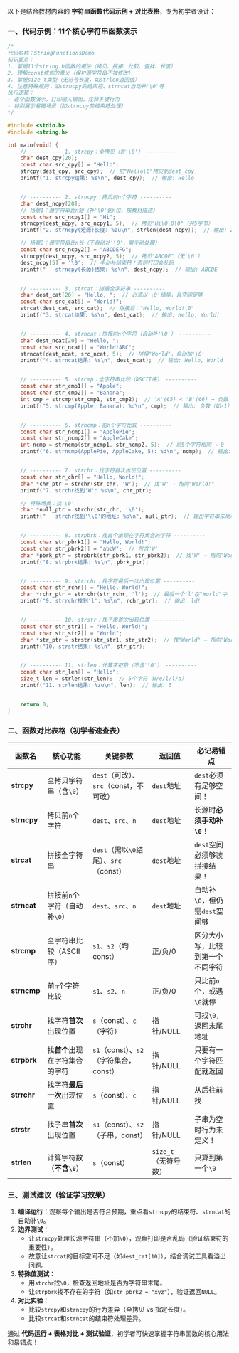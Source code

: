 以下是结合教材内容的 **字符串函数代码示例 + 对比表格**，专为初学者设计：


### 一、代码示例：11个核心字符串函数演示
```c
/* 
代码名称：StringFunctionsDemo
知识要点：
1. 掌握11个string.h函数的用法（拷贝、拼接、比较、查找、长度）
2. 理解const修饰的意义（保护源字符串不被修改）
3. 掌握size_t类型（无符号长度，如strlen返回值）
4. 注意特殊规则：如strncpy的结束符、strncat自动补'\0'等
执行逻辑：
- 逐个函数演示，打印输入输出，注释关键行为
- 特别展示易错场景（如strncpy的结束符处理）
*/

#include <stdio.h>
#include <string.h>

int main(void) {
    // ---------- 1. strcpy：全拷贝（含'\0'） ----------
    char dest_cpy[20];
    const char src_cpy[] = "Hello";
    strcpy(dest_cpy, src_cpy);  // 把"Hello\0"拷贝到dest_cpy
    printf("1. strcpy结果: %s\n", dest_cpy);  // 输出: Hello


    // ---------- 2. strncpy：拷贝前n个字符 ----------
    char dest_ncpy[20];
    // 场景1：源字符串比n短（补'\0'到n位，按教材描述）
    const char src_ncpy1[] = "Hi";
    strncpy(dest_ncpy, src_ncpy1, 5);  // 拷贝"Hi\0\0\0"（共5字节）
    printf("2. strncpy(短源)长度: %zu\n", strlen(dest_ncpy));  // 输出: 2（遇到第一个'\0'）

    // 场景2：源字符串比n长（不自动补'\0'，需手动处理）
    const char src_ncpy2[] = "ABCDEFG";
    strncpy(dest_ncpy, src_ncpy2, 5);  // 拷贝"ABCDE"（无'\0'）
    dest_ncpy[5] = '\0';  // 手动补结束符！否则打印会乱码
    printf("   strncpy(长源)结果: %s\n", dest_ncpy);  // 输出: ABCDE


    // ---------- 3. strcat：拼接全字符串 ----------
    char dest_cat[20] = "Hello, ";  // 必须以'\0'结尾，且空间足够
    const char src_cat[] = "World!";
    strcat(dest_cat, src_cat);  // 拼接后："Hello, World!\0"
    printf("3. strcat结果: %s\n", dest_cat);  // 输出: Hello, World!


    // ---------- 4. strncat：拼接前n个字符（自动补'\0'） ----------
    char dest_ncat[20] = "Hello, ";
    const char src_ncat[] = "World!ABC";
    strncat(dest_ncat, src_ncat, 5);  // 拼接"World"，自动加'\0'
    printf("4. strncat结果: %s\n", dest_ncat);  // 输出: Hello, World


    // ---------- 5. strcmp：全字符串比较（ASCII序） ----------
    const char str_cmp1[] = "Apple";
    const char str_cmp2[] = "Banana";
    int cmp = strcmp(str_cmp1, str_cmp2);  // 'A'(65) < 'B'(66) → 负数
    printf("5. strcmp(Apple, Banana): %d\n", cmp);  // 输出: 负数（如-1）


    // ---------- 6. strncmp：前n个字符比较 ----------
    const char str_ncmp1[] = "ApplePie";
    const char str_ncmp2[] = "AppleCake";
    int ncmp = strncmp(str_ncmp1, str_ncmp2, 5);  // 前5个字符相同 → 0
    printf("6. strncmp(ApplePie, AppleCake, 5): %d\n", ncmp);  // 输出: 0


    // ---------- 7. strchr：找字符首次出现位置 ----------
    const char str_chr[] = "Hello, World!";
    char *chr_ptr = strchr(str_chr, 'W');  // 找'W' → 指向"World!"
    printf("7. strchr找到'W': %s\n", chr_ptr);

    // 特殊场景：找'\0'
    char *null_ptr = strchr(str_chr, '\0');
    printf("   strchr找到'\\0'的地址: %p\n", null_ptr);  // 输出字符串末尾地址


    // ---------- 8. strpbrk：找首个出现在字符集合的字符 ----------
    const char str_pbrk1[] = "Hello, World!";
    const char str_pbrk2[] = "abcW";  // 包含'W'
    char *pbrk_ptr = strpbrk(str_pbrk1, str_pbrk2);  // 找'W' → 指向"World!"
    printf("8. strpbrk结果: %s\n", pbrk_ptr);


    // ---------- 9. strrchr：找字符最后一次出现位置 ----------
    const char str_rchr[] = "Hello, World!";
    char *rchr_ptr = strrchr(str_rchr, 'l');  // 最后一个'l'在"World"中
    printf("9. strrchr找到'l': %s\n", rchr_ptr);  // 输出: ld!


    // ---------- 10. strstr：找子串首次出现位置 ----------
    const char str_str1[] = "Hello, World!";
    const char str_str2[] = "World";
    char *str_ptr = strstr(str_str1, str_str2);  // 找"World" → 指向"World!"
    printf("10. strstr结果: %s\n", str_ptr);


    // ---------- 11. strlen：计算字符数（不含'\0'） ----------
    const char str_len[] = "Hello";
    size_t len = strlen(str_len);  // 5个字符（H/e/l/l/o）
    printf("11. strlen结果: %zu\n", len);  // 输出: 5


    return 0;
}
```


### 二、函数对比表格（初学者速查表）
| 函数名      | 核心功能                     | 关键参数                  | 返回值               | 必记易错点                     |
|-------------|------------------------------|---------------------------|----------------------|--------------------------------|
| **strcpy**  | 全拷贝字符串（含`\0`）       | `dest`（可改）、`src`（const，不可改） | `dest`地址           | `dest`必须有足够空间！         |
| **strncpy** | 拷贝前`n`个字符              | `dest`、`src`、`n`         | `dest`地址           | 长源时**必须手动补`\0`**！     |
| **strcat**  | 拼接全字符串                 | `dest`（需以`\0`结尾）、`src`（const） | `dest`地址           | `dest`空间必须够装拼接结果！   |
| **strncat** | 拼接前`n`个字符（自动补`\0`）| `dest`、`src`、`n`         | `dest`地址           | 自动补`\0`，但仍需`dest`空间够 |
| **strcmp**  | 全字符串比较（ASCII序）      | `s1`、`s2`（均const）      | 正/负/0              | 区分大小写，比较到第一个不同字符 |
| **strncmp** | 前`n`个字符比较              | `s1`、`s2`、`n`            | 正/负/0              | 只比前`n`个，或遇`\0`就停      |
| **strchr**  | 找字符**首次**出现位置       | `s`（const）、`c`（字符）  | 指针/NULL            | 可找`\0`，返回末尾地址         |
| **strpbrk** | 找**首个**出现在字符集合的字符 | `s1`（const）、`s2`（字符集合，const） | 指针/NULL            | 只要有一个字符匹配就返回        |
| **strrchr** | 找字符**最后一次**出现位置   | `s`（const）、`c`          | 指针/NULL            | 从后往前找                     |
| **strstr**  | 找子串**首次**出现位置       | `s1`（const）、`s2`（子串，const） | 指针/NULL            | 子串为空时行为未定义！         |
| **strlen**  | 计算字符数（**不含`\0`**）   | `s`（const）              | `size_t`（无符号数） | 只算到第一个`\0`               |


### 三、测试建议（验证学习效果）
1. **编译运行**：观察每个输出是否符合预期，重点看`strncpy`的结束符、`strncat`的自动补`\0`。  
2. **边界测试**：  
   - 让`strncpy`处理长源字符串（不加`\0`），观察打印是否乱码（验证结束符的重要性）。  
   - 故意让`strcat`的目标空间不足（如`dest_cat[10]`），结合调试工具看溢出问题。  
3. **特殊值测试**：  
   - 用`strchr`找`\0`，检查返回地址是否为字符串末尾。  
   - 让`strpbrk`找不存在的字符（如`str_pbrk2 = "xyz"`），验证返回`NULL`。  
4. **对比实验**：  
   - 比较`strcpy`和`strncpy`的行为差异（全拷贝 vs 指定长度）。  
   - 比较`strcat`和`strncat`的结束符处理差异。  


通过 **代码运行 + 表格对比 + 测试验证**，初学者可快速掌握字符串函数的核心用法和易错点！